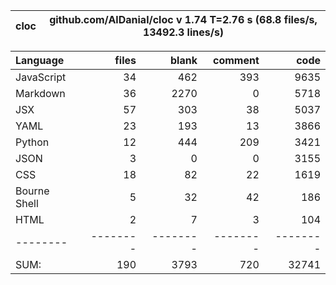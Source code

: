 cloc|github.com/AlDanial/cloc v 1.74  T=2.76 s (68.8 files/s, 13492.3 lines/s)
--- | ---

Language|files|blank|comment|code
:-------|-------:|-------:|-------:|-------:
JavaScript|34|462|393|9635
Markdown|36|2270|0|5718
JSX|57|303|38|5037
YAML|23|193|13|3866
Python|12|444|209|3421
JSON|3|0|0|3155
CSS|18|82|22|1619
Bourne Shell|5|32|42|186
HTML|2|7|3|104
--------|--------|--------|--------|--------
SUM:|190|3793|720|32741
